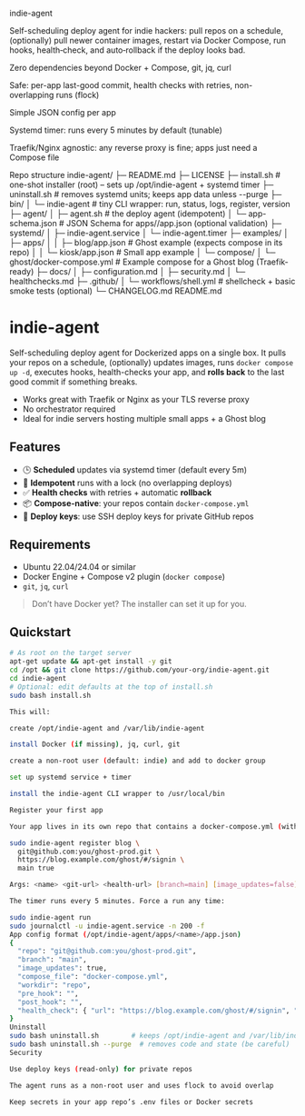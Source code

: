 indie-agent

Self-scheduling deploy agent for indie hackers: pull repos on a schedule, (optionally) pull newer container images, restart via Docker Compose, run hooks, health‑check, and auto‑rollback if the deploy looks bad.

Zero dependencies beyond Docker + Compose, git, jq, curl

Safe: per-app last-good commit, health checks with retries, non-overlapping runs (flock)

Simple JSON config per app

Systemd timer: runs every 5 minutes by default (tunable)

Traefik/Nginx agnostic: any reverse proxy is fine; apps just need a Compose file

Repo structure
indie-agent/
├─ README.md
├─ LICENSE
├─ install.sh                 # one-shot installer (root) – sets up /opt/indie-agent + systemd timer
├─ uninstall.sh               # removes systemd units; keeps app data unless --purge
├─ bin/
│  └─ indie-agent            # tiny CLI wrapper: run, status, logs, register, version
├─ agent/
│  ├─ agent.sh               # the deploy agent (idempotent)
│  └─ app-schema.json        # JSON Schema for apps/<name>/app.json (optional validation)
├─ systemd/
│  ├─ indie-agent.service
│  └─ indie-agent.timer
├─ examples/
│  ├─ apps/
│  │  ├─ blog/app.json       # Ghost example (expects compose in its repo)
│  │  └─ kiosk/app.json      # Small app example
│  └─ compose/
│     └─ ghost/docker-compose.yml  # Example compose for a Ghost blog (Traefik-ready)
├─ docs/
│  ├─ configuration.md
│  ├─ security.md
│  └─ healthchecks.md
├─ .github/
│  └─ workflows/shell.yml    # shellcheck + basic smoke tests (optional)
└─ CHANGELOG.md
README.md
# indie-agent


Self-scheduling deploy agent for Dockerized apps on a single box. It pulls your repos on a schedule, (optionally) updates images, runs `docker compose up -d`, executes hooks, health-checks your app, and **rolls back** to the last good commit if something breaks.


- Works great with Traefik or Nginx as your TLS reverse proxy
- No orchestrator required
- Ideal for indie servers hosting multiple small apps + a Ghost blog


## Features
- 🕒 **Scheduled** updates via systemd timer (default every 5m)
- 🔁 **Idempotent** runs with a lock (no overlapping deploys)
- ✅ **Health checks** with retries + automatic **rollback**
- 📦 **Compose-native**: your repos contain `docker-compose.yml`
- 🔐 **Deploy keys**: use SSH deploy keys for private GitHub repos


## Requirements
- Ubuntu 22.04/24.04 or similar
- Docker Engine + Compose v2 plugin (`docker compose`)
- `git`, `jq`, `curl`


> Don’t have Docker yet? The installer can set it up for you.


## Quickstart


```bash
# As root on the target server
apt-get update && apt-get install -y git
cd /opt && git clone https://github.com/your-org/indie-agent.git
cd indie-agent
# Optional: edit defaults at the top of install.sh
sudo bash install.sh

This will:

create /opt/indie-agent and /var/lib/indie-agent

install Docker (if missing), jq, curl, git

create a non-root user (default: indie) and add to docker group

set up systemd service + timer

install the indie-agent CLI wrapper to /usr/local/bin

Register your first app

Your app lives in its own repo that contains a docker-compose.yml (with reverse-proxy labels). Register it with the agent:

sudo indie-agent register blog \
  git@github.com:you/ghost-prod.git \
  https://blog.example.com/ghost/#/signin \
  main true

Args: <name> <git-url> <health-url> [branch=main] [image_updates=false]

The timer runs every 5 minutes. Force a run any time:

sudo indie-agent run
sudo journalctl -u indie-agent.service -n 200 -f
App config format (/opt/indie-agent/apps/<name>/app.json)
{
  "repo": "git@github.com:you/ghost-prod.git",
  "branch": "main",
  "image_updates": true,
  "compose_file": "docker-compose.yml",
  "workdir": "repo",
  "pre_hook": "",
  "post_hook": "",
  "health_check": { "url": "https://blog.example.com/ghost/#/signin", "timeout": 10, "retries": 2, "interval": 3 }
}
Uninstall
sudo bash uninstall.sh        # keeps /opt/indie-agent and /var/lib/indie-agent
sudo bash uninstall.sh --purge  # removes code and state (be careful)
Security

Use deploy keys (read-only) for private repos

The agent runs as a non-root user and uses flock to avoid overlap

Keep secrets in your app repo’s .env files or Docker secrets

